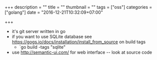 +++
description = ""
title = ""
thumbnail = ""
tags = ["oss"]
categories = ["golang"]
date = "2016-12-21T10:32:09+07:00"

+++
* it's git server written in go
* if you want to use SQLite database see https://gogs.io/docs/installation/install_from_source on build tags
  * `go build -tags "sqlite"
* use http://semantic-ui.com/ for web interface -- look at source code
